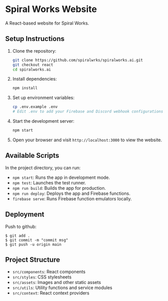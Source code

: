 # Spiral Works Website

A React-based website for Spiral Works.

## Setup Instructions

1. Clone the repository:
   ```bash
   git clone https://github.com/spiralwrks/spiralworks.ai.git
   git checkout react
   cd spiralworks.ai
   ```

2. Install dependencies:
   ```bash
   npm install
   ```

3. Set up environment variables:
   ```bash
   cp .env.example .env
   # Edit .env to add your Firebase and Discord webhook configurations
   ```

4. Start the development server:
   ```bash
   npm start
   ```

5. Open your browser and visit `http://localhost:3000` to view the website.

## Available Scripts

In the project directory, you can run:

- `npm start`: Runs the app in development mode.
- `npm test`: Launches the test runner.
- `npm run build`: Builds the app for production.
- `npm run deploy`: Deploys the app and Firebase functions.
- `firebase serve`: Runs Firebase function emulators locally.

## Deployment

Push to github:
```shell
$ git add .
$ git commit -m "commit msg"
$ git push -u origin main
```

## Project Structure

- `src/components`: React components
- `src/styles`: CSS stylesheets
- `src/assets`: Images and other static assets
- `src/utils`: Utility functions and service modules
- `src/context`: React context providers

